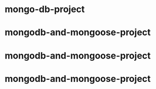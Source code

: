 # mongo-db-project
# mongodb-and-mongoose-project
# mongodb-and-mongoose-project
# mongodb-and-mongoose-project
